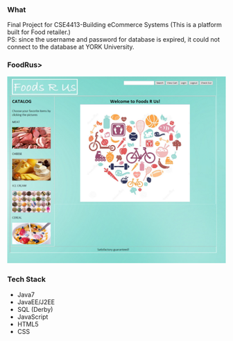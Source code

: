 <html>
<body>

<H3>What</H3>
<p>Final Project for CSE4413-Building eCommerce Systems (This is a platform built for Food retailer.) </br> PS: since the username and password for database is expired, it could not connect to the database at YORK University.</p>

<H3>FoodRus>
<p><a href="https://github.com/sghgigi/FoodRus/blob/master/FoodRus_Front_Page.png" target="_blank"><img src="https://github.com/sghgigi/FoodRus/blob/master/FoodRus_Front_Page.png" alt="FoodRus image" title="FoodsRus" style="max-width:100%;"></a></p>

<H3>Tech Stack</H3>
<ul>
<li>Java7</li>
<li>JavaEE/J2EE</li>
<li>SQL (Derby)</li>
<li>JavaScript</li>
<li>HTML5</li>
<li>CSS</li>
</ul>

</body>
</html>
